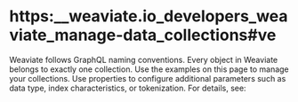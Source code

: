 # https:\_\_weaviate.io_developers_weaviate_manage-data_collections#ve

Weaviate follows GraphQL naming conventions. Every object in Weaviate belongs to exactly one collection. Use the examples on this page to manage your collections. Use properties to configure additional parameters such as data type, index characteristics, or tokenization. For details, see:
